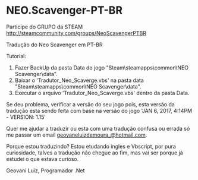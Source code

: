# NEO.Scavenger-PT-BR

Participe do GRUPO da STEAM 
http://steamcommunity.com/groups/NeoScavengerPTBR

Tradução do Neo Scavenger em PT-BR

Tutorial: 
1) Fazer BackUp da pasta Data do jogo "Steam\steamapps\common\NEO Scavenger\data".
2) Baixar o 'Tradutor_Neo_Scaverge.vbs' na pasta data "Steam\steamapps\common\NEO Scavenger\data".
3) Executar o arquivo 'Tradutor_Neo_Scaverge.vbs' dentro da pasta Data.

Se deu problema, verificar a versão do seu jogo pois, esta versão da tradução esta sendo feita com base na versão do jogo 'JAN 6, 2017, 4:14PM - VERSION: 1.15'

Quer me ajudar a traduzir ou esta com uma tradução confusa ou errada só me passar um email geovaneluizdemoura_@hotmail.com.

Porque estou traduzindo?
Estou etudando ingles e Vbscript, por pura curiosidade, talves a tradução não chegue ao fim, mas vai ser porque já estudei o que estava curioso.

Geovani Luiz, Programador .Net
